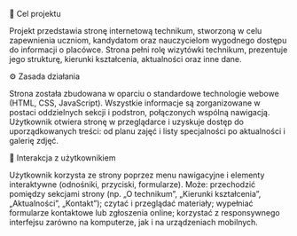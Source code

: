 🎯 Cel projektu

Projekt przedstawia stronę internetową technikum, stworzoną w celu zapewnienia uczniom, kandydatom oraz nauczycielom wygodnego dostępu do informacji o placówce. 
Strona pełni rolę wizytówki technikum, prezentuje jego strukturę, kierunki kształcenia, aktualności oraz inne dane.

⚙️ Zasada działania

Strona została zbudowana w oparciu o standardowe technologie webowe (HTML, CSS, JavaScript). 
Wszystkie informacje są zorganizowane w postaci oddzielnych sekcji i podstron, połączonych wspólną nawigacją. 
Użytkownik otwiera stronę w przeglądarce i uzyskuje dostęp do uporządkowanych treści: od planu zajęć i listy specjalności po aktualności i galerię zdjęć.

👤 Interakcja z użytkownikiem

Użytkownik korzysta ze strony poprzez menu nawigacyjne i elementy interaktywne (odnośniki, przyciski, formularze). 
Może:
przechodzić pomiędzy sekcjami strony (np. „O technikum”, „Kierunki kształcenia”, „Aktualności”, „Kontakt”);
czytać i przeglądać materiały;
wypełniać formularze kontaktowe lub zgłoszenia online;
korzystać z responsywnego interfejsu zarówno na komputerze, jak i na urządzeniach mobilnych.
